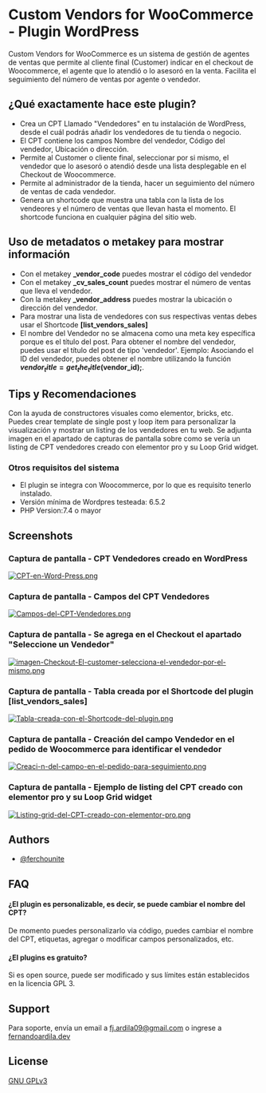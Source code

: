 
# Custom Vendors for WooCommerce - Plugin WordPress

Custom Vendors for WooCommerce es un sistema de gestión de agentes de ventas que permite al cliente final (Customer) indicar en el checkout de Woocommerce, el agente que lo atendió o lo asesoró en la venta. Facilita el seguimiento del número de ventas por agente o vendedor.



## ¿Qué exactamente hace este plugin?

- Crea un CPT Llamado "Vendedores" en tu instalación de WordPress, desde el cuál podrás añadir los vendedores de tu tienda o negocio.
- El CPT contiene los campos Nombre del vendedor, Código del vendedor, Ubicación o dirección.
- Permite al Customer o cliente final, seleccionar por si mismo, el vendedor que lo asesoró o atendió desde una lista desplegable en el Checkout de Woocommerce.
- Permite al administrador de la tienda, hacer un seguimiento del número de ventas de cada vendedor.
- Genera un shortcode que muestra una tabla con la lista de los vendeores y el número de ventas que llevan hasta el momento. El shortcode funciona en cualquier página del sitio web.

## Uso de metadatos o metakey para mostrar información

- Con el metakey **_vendor_code** puedes mostrar el código del vendedor
- Con el metakey **_cv_sales_count** puedes mostrar el número de ventas que lleva el vendedor.
- Con la metakey **_vendor_address** puedes mostrar la ubicación o dirección del vendedor.
- Para mostrar una lista de vendedores con sus respectivas ventas debes usar el Shortcode **[list_vendors_sales]**
- El nombre del Vendedor no se almacena como una meta key específica porque es el título del post. Para obtener el nombre del vendedor, puedes usar el título del post de tipo 'vendedor'. Ejemplo: Asociando el ID del vendedor, puedes obtener el nombre utilizando la función **$vendor_title = get_the_title($vendor_id);**.

## Tips y Recomendaciones

Con la ayuda de constructores visuales como elementor, bricks, etc. Puedes crear template de single post y loop item para personalizar la visualización y mostrar un listing de los vendedores en tu web. Se adjunta imagen en el apartado de capturas de pantalla sobre como se vería un listing de CPT vendedores creado con elementor pro y su Loop Grid widget.


### Otros requisitos del sistema

- El plugin se integra con Woocommerce, por lo que es requisito tenerlo instalado.
- Versión mínima de Wordpres testeada: 6.5.2
- PHP Version:7.4 o mayor


## Screenshots

### Captura de pantalla - CPT Vendedores creado en WordPress
[![CPT-en-Word-Press.png](https://i.postimg.cc/CxZrC2Jk/CPT-en-Word-Press.png)](https://postimg.cc/G4CjdqWm)

### Captura de pantalla - Campos del CPT Vendedores
[![Campos-del-CPT-Vendedores.png](https://i.postimg.cc/52Z7smkG/Campos-del-CPT-Vendedores.png)](https://postimg.cc/75nn6S4M)

### Captura de pantalla - Se agrega en el Checkout el apartado "Seleccione un Vendedor"
[![imagen-Checkout-El-customer-selecciona-el-vendedor-por-el-mismo.png](https://i.postimg.cc/xdMshbwd/imagen-Checkout-El-customer-selecciona-el-vendedor-por-el-mismo.png)](https://postimg.cc/676LGT5s)

### Captura de pantalla - Tabla creada por el Shortcode del plugin [list_vendors_sales]
[![Tabla-creada-con-el-Shortcode-del-plugin.png](https://i.postimg.cc/ncSwDxKn/Tabla-creada-con-el-Shortcode-del-plugin.png)](https://postimg.cc/PPZMgBF7)

### Captura de pantalla - Creación del campo Vendedor en el pedido de Woocommerce para identificar el vendedor
[![Creaci-n-del-campo-en-el-pedido-para-seguimiento.png](https://i.postimg.cc/wMtXS1Mv/Creaci-n-del-campo-en-el-pedido-para-seguimiento.png)](https://postimg.cc/8fSfvPhQ)

### Captura de pantalla - Ejemplo de listing del CPT creado con elementor pro y su Loop Grid widget
[![Listing-grid-del-CPT-creado-con-elementor-pro.png](https://i.postimg.cc/ZRsByQyg/Listing-grid-del-CPT-creado-con-elementor-pro.png)](https://postimg.cc/PpZrg2yz)

## Authors

- [@ferchounite](https://github.com/Ferchounite/)


## FAQ

#### ¿El plugin es personalizable, es decir, se puede cambiar el nombre del CPT?

De momento puedes personalizarlo via código, puedes cambiar el nombre del CPT, etiquetas, agregar o modificar campos personalizados, etc.

#### ¿El plugins es gratuito?

Si es open source, puede ser modificado y sus límites están establecidos en la licencia GPL 3.

## Support

Para soporte, envía un email a fj.ardila09@gmail.com o ingrese a [fernandoardila.dev](https://fernandoardila.dev)


## License

[GNU GPLv3](https://choosealicense.com/licenses/gpl-3.0/)

